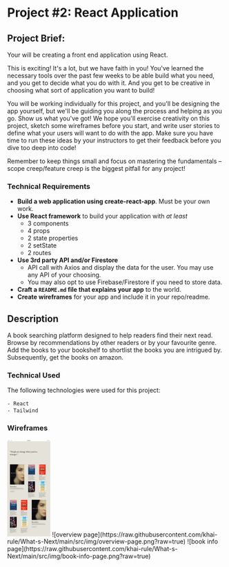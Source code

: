 # Project #2: React Application

## Project Brief:

Your will be creating a front end application using React.

This is exciting! It's a lot, but we have faith in you! You've learned the necessary tools over the past few weeks to be able build what you need, and you get to decide what you do with it. And you get to be creative in choosing what sort of application you want to build!

You will be working individually for this project, and you'll be designing the app yourself, but we'll be guiding you along the process and helping as you go. Show us what you've got! We hope you'll exercise creativity on this project, sketch some wireframes before you start, and write user stories to define what your users will want to do with the app. Make sure you have time to run these ideas by your instructors to get their feedback before you dive too deep into code!

Remember to keep things small and focus on mastering the fundamentals – scope creep/feature creep is the biggest pitfall for any project!

### Technical Requirements
- **Build a web application using create-react-app**. Must be your own work.
- **Use React framework** to build your application with _at least_
  - 3 components
  - 4 props
  - 2 state properties
  - 2 setState
  - 2 routes
- **Use 3rd party API and/or Firestore**
  - API call with Axios and display the data for the user. You may use any API of your choosing.
  - You may also opt to use Firebase/Firestore if you need to store data.
- **Craft a `README.md` file that explains your app** to the world.
- **Create wireframes** for your app and include it in your repo/readme.

 ## Description

A book searching platform designed to help readers find their next read. Browse by recommendations by other readers or by your favourite genre. Add the books to your bookshelf to shortlist the books you are intrigued by. Subsequently, get the books on amazon. 

### Technical Used
The following technologies were used for this project:

```
- React
- Tailwind
```

### Wireframes
<img src="https://raw.githubusercontent.com/khai-rule/What-s-Next/main/src/img/home-page.png" width="100">
![overview page](https://raw.githubusercontent.com/khai-rule/What-s-Next/main/src/img/overview-page.png?raw=true)
![book info page](https://raw.githubusercontent.com/khai-rule/What-s-Next/main/src/img/book-info-page.png?raw=true)


